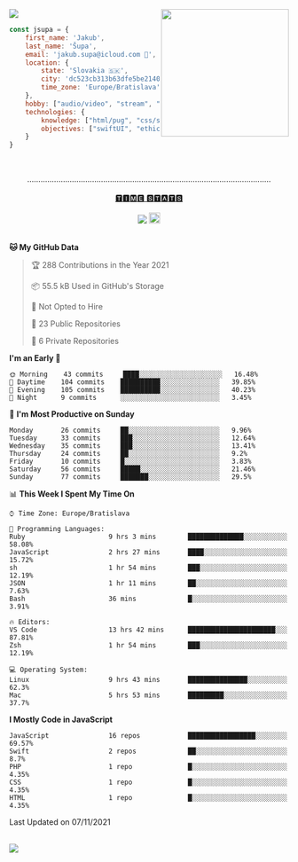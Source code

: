 
<img src="https://creepy-corp.eu/pika-bg.png">
<img align='right' src="https://creepy-corp.eu/pika.gif" width="230">
<br>

```js
const jsupa = {
    first_name: 'Jakub',
    last_name: 'Šupa',
    email: 'jakub.supa@icloud.com 📧',
    location: {
        state: 'Slovakia 🇸🇰',
        city: 'dc523cb313b63dfe5be2140b0c05b3bc',
        time_zone: 'Europe/Bratislava'
    },
    hobby: ["audio/video", "stream", "3D modelling/printing", "crypto (XRP 🤍)", "IoT/DIY", "tech"],
    technologies: {
        knowledge: ["html/pug", "css/scss", "javascript/jquery", "vue/react", "nodejs", "ruby on rails", "php", "pgsql/mysql"],
        objectives: ["swiftUI", "ethical hacking", "boost all knowledge to master class"]
    }
}

  ```

<br>
<p align="center">
.............................................................................................................
<br><br>
<a href="https://wakatime.com/@jsupa">🆃🅸🅼🅴 🆂🆃🅰🆃🆂</a>
<br><br>
<img src="https://visitor-badge.laobi.icu/badge?page_id=jsupa.jsupa">
<a href='https://ko-fi.com/Y8Y246Y0V' target='_blank'>
    <img src="https://img.shields.io/badge/buy%20me%20a%20coffee-donate-yellow.svg" alt="Buy Me A Coffee donate button" height="20px"/>
</a>
<br><br>

<!--START_SECTION:waka-->
**🐱 My GitHub Data** 

> 🏆 288 Contributions in the Year 2021
 > 
> 📦 55.5 kB Used in GitHub's Storage 
 > 
> 🚫 Not Opted to Hire
 > 
> 📜 23 Public Repositories 
 > 
> 🔑 6 Private Repositories  
 > 
**I'm an Early 🐤** 

```text
🌞 Morning    43 commits     ████░░░░░░░░░░░░░░░░░░░░░   16.48% 
🌆 Daytime    104 commits    ██████████░░░░░░░░░░░░░░░   39.85% 
🌃 Evening    105 commits    ██████████░░░░░░░░░░░░░░░   40.23% 
🌙 Night      9 commits      ░░░░░░░░░░░░░░░░░░░░░░░░░   3.45%

```
📅 **I'm Most Productive on Sunday** 

```text
Monday       26 commits     ██░░░░░░░░░░░░░░░░░░░░░░░   9.96% 
Tuesday      33 commits     ███░░░░░░░░░░░░░░░░░░░░░░   12.64% 
Wednesday    35 commits     ███░░░░░░░░░░░░░░░░░░░░░░   13.41% 
Thursday     24 commits     ██░░░░░░░░░░░░░░░░░░░░░░░   9.2% 
Friday       10 commits     █░░░░░░░░░░░░░░░░░░░░░░░░   3.83% 
Saturday     56 commits     █████░░░░░░░░░░░░░░░░░░░░   21.46% 
Sunday       77 commits     ███████░░░░░░░░░░░░░░░░░░   29.5%

```


📊 **This Week I Spent My Time On** 

```text
⌚︎ Time Zone: Europe/Bratislava

💬 Programming Languages: 
Ruby                     9 hrs 3 mins        ██████████████░░░░░░░░░░░   58.08% 
JavaScript               2 hrs 27 mins       ████░░░░░░░░░░░░░░░░░░░░░   15.72% 
sh                       1 hr 54 mins        ███░░░░░░░░░░░░░░░░░░░░░░   12.19% 
JSON                     1 hr 11 mins        ██░░░░░░░░░░░░░░░░░░░░░░░   7.63% 
Bash                     36 mins             █░░░░░░░░░░░░░░░░░░░░░░░░   3.91%

🔥 Editors: 
VS Code                  13 hrs 42 mins      ██████████████████████░░░   87.81% 
Zsh                      1 hr 54 mins        ███░░░░░░░░░░░░░░░░░░░░░░   12.19%

💻 Operating System: 
Linux                    9 hrs 43 mins       ███████████████░░░░░░░░░░   62.3% 
Mac                      5 hrs 53 mins       █████████░░░░░░░░░░░░░░░░   37.7%

```

**I Mostly Code in JavaScript** 

```text
JavaScript               16 repos            █████████████████░░░░░░░░   69.57% 
Swift                    2 repos             ██░░░░░░░░░░░░░░░░░░░░░░░   8.7% 
PHP                      1 repo              █░░░░░░░░░░░░░░░░░░░░░░░░   4.35% 
CSS                      1 repo              █░░░░░░░░░░░░░░░░░░░░░░░░   4.35% 
HTML                     1 repo              █░░░░░░░░░░░░░░░░░░░░░░░░   4.35%

```



 Last Updated on 07/11/2021
<!--END_SECTION:waka-->

</p><br>
<img src="https://creepy-corp.eu/pika-bg-bottom.png">
